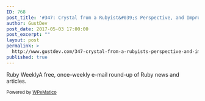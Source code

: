 ```yaml
---
ID: 768
post_title: '#347: Crystal from a Rubyist&#039;s Perspective, and Improving Capistrano Deployment Performance'
author: GustDev
post_date: 2017-05-03 17:00:00
post_excerpt: ""
layout: post
permalink: >
  http://www.gustdev.com/347-crystal-from-a-rubyists-perspective-and-improving-capistrano-deployment-performance/
published: true
---
```

Ruby WeeklyA free, once&ndash;weekly e-mail round-up of Ruby news and articles.<p class="wpematico_credit"><small>Powered by <a href="http://www.wpematico.com" target="_blank">WPeMatico</a></small></p>
